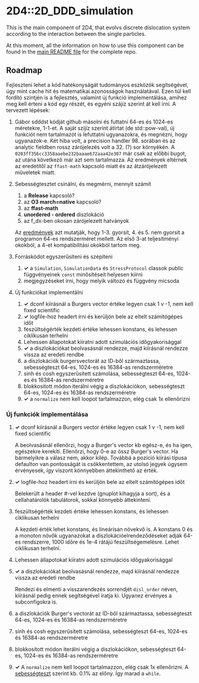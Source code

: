 # 2D4::2D_DDD_simulation
This is the main component of 2D4, that evolvs discrete dislocation system according to the interaction between the single particles.

At this moment, all the information on how to use this component can be found in the [main README file](https://github.com/danieltuzes/2D4) for the complete repo.

## Roadmap
Fejleszteni lehet a kód hatékonyságát tudományos eszközök segítségével, úgy mint cache hit és matematikai azonosságok használatával. Ezen túl kell fordító szintjén is a fejlesztés, valamint új funkció implementálása, amihez meg kell érteni a kód egy részét, és egyéni szájíz szerint át kell írni. A tervezett lépések:

1. Gábor sdddst kódját github másolni és futtatni 64-es és 1024-es méretekre, 1-1-et. A saját szíjíz szerint átírtat (de std::pow-val), új funkciót nem tartalmazót is lefuttatni ugyanazokra, és megnézni, hogy ugyanazok-e. Két hiba volt, a precision handler 98. sorában és az analytic fieldben rossz zárójelezés volt a 32. (?) sor környékén. A `0203ff356cc3358aaebe232baaae672aaa42e307` már csak az előbbi bugot, az utána következő már azt sem tartalmazza. Az eredmények eltérnek az eredetitől az `ffast-math` kapcsoló miatt és az átzárójelezett műveletek miatt.

3. Sebességtesztet csinálni, és megmérni, mennyit számít

   1. a **Release** kapcsoló?
   1. az **O3 march=native** kapcsoló?
   2. az **ffast-math**
   4. **unordered - ordered** diszlokáció
   3. az f_dx-ben okosan zárójelezett hatványok

   Az [eredmények](speedtests.md#első-ötletek) azt mutatják, hogy 1-3. gyorsít, 4. és 5. nem gyorsít a programon 64-es rendszerméret mellett. Az első 3-at teljesítményi okokból, a 4-et kompatibilitási okokból tartom meg.

4. Forráskódot egyszerűsíteni és szépíteni
   1. **✓** a `Simulation`, `SimulationData` és `StressProtocol` classok public függvényeinek `const` minősítéseit helyesen kiírni
   2. megjegyzéseket írni, hogy melyik változó és függvény micsoda

4. Új funkciókat implementálni
   1. **✓** dconf kiírásnál a Burgers vector értéke legyen csak 1 v -1, nem kell fixed scientific
   2. **✓** logfile-hoz headert írni és kerüljön bele az eltelt számítógépes időt 
   3. feszültségérték kezdeti értéke lehessen konstans, és lehessen ciklikusan terhelni
   4. Lehessen állapotokat kiíratni adott szimulációs időgyakorisággal
   5. **✓** a diszlokációkat beolvasásnál rendezze, majd kiírásnál rendezze vissza az eredeti rendbe
   6. a diszlokációk burgersvectorát az ID-ből származtassa, sebességteszt 64-es, 1024-es és 16384-as rendszerméretre
   7. sinh és cosh egyszerűsített számolása, sebességteszt 64-es, 1024-es és 16384-as rendszerméretre
   8. blokkosított módon iterálni végig a diszlokációkon, sebességteszt 64-es, 1024-es és 16384-as rendszerméretre
   9. **✓** a `normalize` nem kell loopot tartalmazzon, elég csak 1x ellenőrizni

### Új funkciók implementálása

   1. **✓** dconf kiírásnál a Burgers vector értéke legyen csak 1 v -1, nem kell fixed scientific
   
		A beolvasásnál ellenőrzi, hogy a Burger's vector kb egész-e, és ha igen, egészekre kerekíti. Ellenőrzi, hogy 0-e az össz Burger's vector. Ha bármelyikre a válasz nem, akkor kilép. Továbbá a pozíció kiírási típusa defaulton van pontosságát is csökkentettem, az utolsó jegyek úgysem érvényesek, így viszont könnyebben áttekinthető az érték.

   2. **✓** logfile-hoz headert írni és kerüljön bele az eltelt számítógépes időt

		Belekerült a header #-vel kezdve (gnuplot kihagyja a sort), és a cellahatárolók tabulátorok, sokkal könnyebb áttekinteni.

   3. feszültségérték kezdeti értéke lehessen konstans, és lehessen ciklikusan terhelni

		A kezdeti érték lehet konstans, és lineárisan növekvő is. A konstans 0 és a monoton növők ugyanazokat a diszlokációelrendeződéseket adják 64-es rendszerre, 1000 időre és 1e-4 rátájú feszültségemelésre. Lehet ciklikusan terhelni.

   4. Lehessen állapotokat kiíratni adott szimulációs időgyakorisággal
   5. **✓** a diszlokációkat beolvasásnál rendezze, majd kiírásnál rendezze vissza az eredeti rendbe

		Rendezi és elmenti a visszarendezés sorrendjét `disl_order` néven, kiírásnál pedig ennek segítségével íratja ki. Ugyanez érvényes a subconfigokra is.

   6. a diszlokációk Burger's vectorát az ID-ből származtassa, sebességteszt 64-es, 1024-es és 16384-as rendszerméretre
   7. sinh és cosh egyszerűsített számolása, sebességteszt 64-es, 1024-es és 16384-as rendszerméretre
   8. blokkosított módon iterálni végig a diszlokációkon, sebességteszt 64-es, 1024-es és 16384-as rendszerméretre
   9. **✓** A `normalize` nem kell loopot tartalmazzon, elég csak 1x ellenőrizni. A [sebességteszt](speedtests.md#normalize) szerint kb. 0.1% az előny. Így marad a `while`.

		
